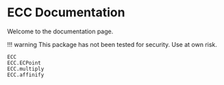 # ECC Documentation

Welcome to the documentation page.

!!! warning 
    This package has not been tested for security. Use at own risk.

```@docs
ECC
ECC.ECPoint
ECC.multiply
ECC.affinify
```